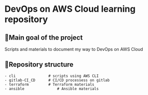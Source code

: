 # DevOps on AWS Cloud learning repository

## 📌Main goal of the project
Scripts and materials to document my way to DevOps on AWS Cloud

## 📁Repository structure
```
- cli				# scripts using AWS CLI
- gitlab-CI_CD		# CI/CD processess on gitlab
- terraform			# Terraform materials
- ansible				# Ansible materials
```
